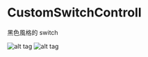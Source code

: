 # CustomSwitchControll

黑色風格的 switch

![alt tag](https://github.com/alexktchen/CustomSwitchControll/blob/master/demo1.png)
![alt tag](https://github.com/alexktchen/CustomSwitchControll/blob/master/demo2.png)
